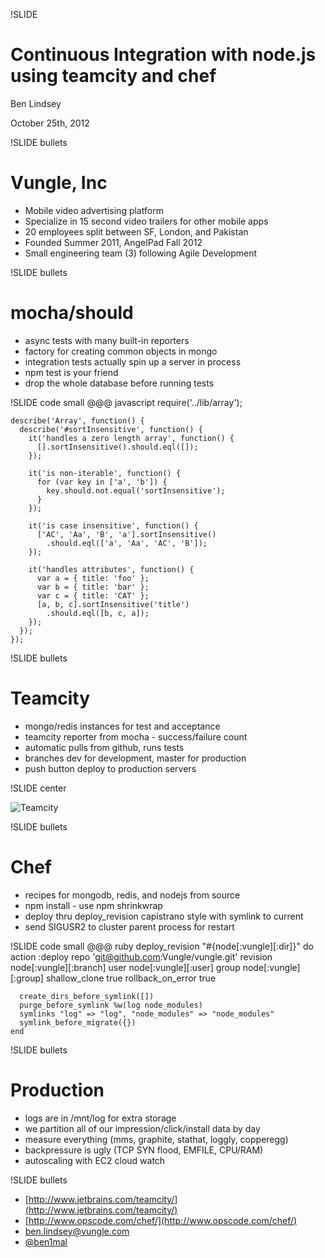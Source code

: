 !SLIDE
# Continuous Integration with node.js using teamcity and chef #
Ben Lindsey

October 25th, 2012

!SLIDE bullets
# Vungle, Inc #

* Mobile video advertising platform
* Specialize in 15 second video trailers for other mobile apps
* 20 employees split between SF, London, and Pakistan
* Founded Summer 2011, AngelPad Fall 2012
* Small engineering team (3) following Agile Development

!SLIDE bullets
# mocha/should #

* async tests with many built-in reporters
* factory for creating common objects in mongo
* integration tests actually spin up a server in process
* npm test is your friend
* drop the whole database before running tests

!SLIDE code small
	@@@ javascript
	require('../lib/array');

	describe('Array', function() {
	  describe('#sortInsensitive', function() {
	    it('handles a zero length array', function() {
	      [].sortInsensitive().should.eql([]);
	    });

	    it('is non-iterable', function() {
	      for (var key in ['a', 'b']) {
	        key.should.not.equal('sortInsensitive');
	      }
	    });

	    it('is case insensitive', function() {
	      ['AC', 'Aa', 'B', 'a'].sortInsensitive()
	        .should.eql(['a', 'Aa', 'AC', 'B']);
	    });

	    it('handles attributes', function() {
	      var a = { title: 'foo' };
	      var b = { title: 'bar' };
	      var c = { title: 'CAT' };
	      [a, b, c].sortInsensitive('title')
	        .should.eql([b, c, a]);
	    });
	  });
	});

!SLIDE bullets
# Teamcity #

* mongo/redis instances for test and acceptance
* teamcity reporter from mocha - success/failure count
* automatic pulls from github, runs tests
* branches dev for development, master for production
* push button deploy to production servers

!SLIDE center

![Teamcity](/file/doc/teamcity.png)

!SLIDE bullets
# Chef #

* recipes for mongodb, redis, and nodejs from source
* npm install - use npm shrinkwrap
* deploy thru deploy_revision capistrano style with symlink to current
* send SIGUSR2 to cluster parent process for restart

!SLIDE code small 
	@@@ ruby
	deploy_revision "#{node[:vungle][:dir]}" do
	  action :deploy
	  repo 'git@github.com:Vungle/vungle.git'
	  revision node[:vungle][:branch]
	  user node[:vungle][:user]
	  group node[:vungle][:group]
	  shallow_clone true
	  rollback_on_error true

	  create_dirs_before_symlink([])
	  purge_before_symlink %w(log node_modules)
	  symlinks "log" => "log", "node_modules" => "node_modules"
	  symlink_before_migrate({})
	end

!SLIDE bullets
# Production #

* logs are in /mnt/log for extra storage
* we partition all of our impression/click/install data by day
* measure everything (mms, graphite, stathat, loggly, copperegg) 
* backpressure is ugly (TCP SYN flood, EMFILE, CPU/RAM)
* autoscaling with EC2 cloud watch

!SLIDE bullets
* [http://www.jetbrains.com/teamcity/](http://www.jetbrains.com/teamcity/)
* [http://www.opscode.com/chef/](http://www.opscode.com/chef/)
* [ben.lindsey@vungle.com](mailto:ben.lindsey@vungle.com)
* [@ben1mal](http://www.twitter.com/@ben1mal)
